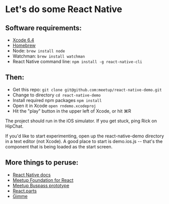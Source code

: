 # Let's do some React Native 


## Software requirements:

* [Xcode 6.4](https://developer.apple.com/xcode/downloads/)
* [Homebrew](http://brew.sh)
* Node: `brew install node`
* Watchman: `brew install watchman`
* React Native command line: `npm install -g react-native-cli`

## Then:

* Get this repo: `git clone git@github.com:meetup/react-native-demo.git`
* Change to directory `cd react-native-demo`
* Install required npm packages `npm install`
* Open it in Xcode `open rndemo.xcodeproj`
* Hit the "play" button in the upper left of Xcode, or hit ⌘R

The project should run in the iOS simulator. If you get stuck, ping Rick on HipChat.

If you'd like to start experimenting, open up the react-native-demo directory in a text editor (not Xcode). A good place to start is demo.ios.js -- that's the component that is being loaded as the start screen.  

## More things to peruse:

* [React Native docs](https://facebook.github.io/react-native/docs/getting-started.html#content)
* [Meetup Foundation for React](https://github.com/meetup/react-native-foundation)
* [Meetup Buspass prototype](https://github.com/meetup/BusPass)
* [React.parts](https://react.parts/native-ios)
* [Gimme](https://github.com/meetup/gimme)
